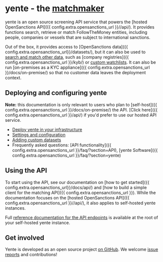 # yente - the [matchmaker](https://www.youtube.com/watch?v=jVGNdB6iEeA)

yente is an open source screening API service that powers the [hosted OpenSanctions API]({{ config.extra.opensanctions_url }}//api/). It provides functions search, retrieve or match FollowTheMoney entities, including people, companies or vessels that are subject to international sanctions.

Out of the box, it provides access to [OpenSanctions data]({{ config.extra.opensanctions_url}}/datasets/), but it can also be used to [search and match other data](datasets.md), such as [company registries]({{ config.extra.opensanctions_url }}/kyb/) or [custom watchlists](datasets.md). It can also be run [on-premises as a KYC appliance]({{ config.extra.opensanctions_url }}/docs/on-premise/) so that no customer data leaves the deployment context.

## Deploying and configuring yente

**Note:** this documentation is only relevant to users who plan to [self-host]({{ config.extra.opensanctions_url }}/docs/on-premise/) the API. [Click here]({{ config.extra.opensanctions_url }}/api/) if you'd prefer to use our hosted API service.

* [Deploy yente in your infrastructure](deploy/index.md)
* [Settings and configuration](settings.md)
* [Adding custom datasets](datasets.md)
* Frequently asked questions: [API functionality]({{ config.extra.opensanctions_url }}/faq/?section=API), [yente Software]({{ config.extra.opensanctions_url }}/faq/?section=yente)

## Using the API

To start using the API, see our documentation on [how to get started]({{ config.extra.opensanctions_url}}/docs/api/) and [how to build a simple client for the matching API]({{ config.extra.opensanctions_url }}). While the documentation focuses on the [hosted OpenSanctions API]({{ config.extra.opensanctions_url }}//api/), it also applies to self-hosted yente instances.

Full [reference documentation for the API endpoints](https://api.opensanctions.org/) is available at the root of your self-hosted yente instance.

## Get involved

Yente is developed as an open source project [on GitHub](https://github.com/opensanctions/yente). We welcome [issue reports](https://github.com/opensanctions/yente/issues) and contributions!
